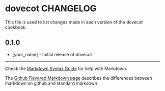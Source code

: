 dovecot CHANGELOG
=================

This file is used to list changes made in each version of the dovecot cookbook.

0.1.0
-----
- [your_name] - Initial release of dovecot

- - -
Check the [Markdown Syntax Guide](http://daringfireball.net/projects/markdown/syntax) for help with Markdown.

The [Github Flavored Markdown page](http://github.github.com/github-flavored-markdown/) describes the differences between markdown on github and standard markdown.
